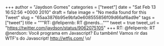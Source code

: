 
+++
author = "Jaydson Gomes"
categories = ["tweet"]
date = "Sat Feb 13 16:52:56 +0000 2010"
draft = false
image = "No media found for this Tweet"
slug = "65aa3876b95e9bfa0e608555856f09d66af6ad9e"
tags = ["tweet"]
title = """RT: @felipernb: RT @nerds..."""
tweet = true
tweet_url = "https://twitter.com/jaydson/status/9062075105"
+++
RT: @felipernb: RT @nerdson: Você programa em Javascript? Eu também! Vamos rir das WTF's do Javascript! http://wtfjs.com/  \o/
